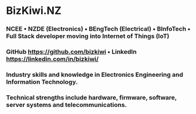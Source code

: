 # BizKiwi.NZ
### NCEE • NZDE (Electronics) • BEngTech (Electrical) • BInfoTech • Full Stack developer moving into Internet of Things (IoT) ###
### GitHub https://github.com/bizkiwi  •  LinkedIn https://linkedin.com/in/bizkiwi/ ###
### Industry skills and knowledge in Electronics Engineering and Information Technology. ###
### Technical strengths include hardware, firmware, software, server systems and telecommunications. ###
